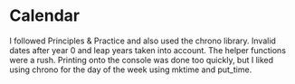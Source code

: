 # Calendar
I followed Principles &amp; Practice and also used the chrono library. Invalid dates after year 0 and leap years taken into account. The helper functions were a rush. Printing onto the console was done too quickly, but I liked using chrono for the day of the week using mktime and put_time.
